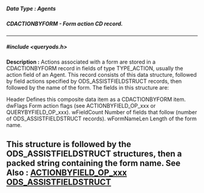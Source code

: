 ##### Data Type : Agents
##### CDACTIONBYFORM - Form action CD record.
---
##### #include <queryods.h>
**Description :**
Actions associated with a form are stored in a CDACTIONBYFORM record in fields 
of type TYPE_ACTION, usually the action field of an Agent.  This record 
consists of this data structure, followed by field actions specified by 
ODS_ASSISTFIELDSTRUCT records, then followed by the name of the form.  The 
fields in this structure are:

Header  Defines this composite data item as a CDACTIONBYFORM item.
dwFlags  Form action flags (see ACTIONBYFIELD_OP_xxx or QUERYBYFIELD_OP_xxx).
wFieldCount  Number of fields that follow (number of ODS_ASSISTFIELDSTRUCT 
records).
wFormNameLen Length of the form name.

This structure is followed by the ODS_ASSISTFIELDSTRUCT structures, then a 
packed string containing the form name.
**See Also :**
[ACTIONBYFIELD_OP_xxx](D:/md_files/ACTIONBYFIELD_OP_xxx.md)
[ODS_ASSISTFIELDSTRUCT](D:/md_files/ODS_ASSISTFIELDSTRUCT.md)
---
